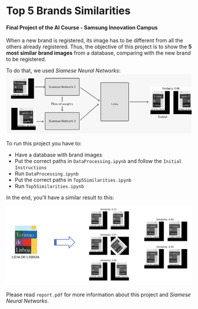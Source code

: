 # Top 5 Brands Similarities

#### Final Project of the AI Course - Samsung Innovation Campus

When a new brand is registered, its image has to be different from all the others already registered.
Thus, the objective of this project is to show the **5 most similar brand images** from a database, comparing with the new brand to be registered.

To do that, we used *Siamese Neural Networks*:
![](Images/rede.png)

To run this project you have to:
- Have a database with brand images
- Put the correct paths in `DataProcessing.ipynb` and follow the `Initial Instructions`
- Run `DataProcessing.ipynb`
- Put the correct paths in `Top5Similarities.ipynb`
- Run `Top5Similarities.ipynb`

In the end, you'll have a similar result to this:

![](Images/redefinal.png)

Please read `report.pdf` for more information about this project and *Siamese Neural Networks*.
